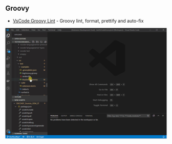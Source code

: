 ## Groovy

-   [VsCode Groovy Lint](https://marketplace.visualstudio.com/items?itemName=NicolasVuillamy.vscode-groovy-lint) - Groovy lint, format, prettify and auto-fix

[![VsCode Groovy Lint](https://raw.githubusercontent.com/nvuillam/vscode-groovy-lint/master/images/vscode-anim.gif)](https://raw.githubusercontent.com/nvuillam/vscode-groovy-lint/master/images/vscode-anim.gif)